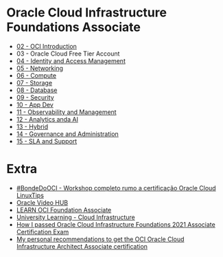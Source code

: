 # Oracle Cloud Infrastructure Foundations Associate

- [02 - OCI Introduction](02-OCI-Introduction.md)
- 03 - Oracle Cloud Free Tier Account
- [04 - Identity and Access Management](04-Identity-and-Access-Management.md)
- [05 - Networking]()
- [06 - Compute]()
- [07 - Storage]()
- [08 - Database]()
- [09 - Security]()
- [10 - App Dev]()
- [11 - Observability and Management]()
- [12 - Analytics anda AI]()
- [13 - Hybrid]()
- [14 - Governance and Administration]()
- [15 - SLA and Support]()

# Extra

- [#BondeDoOCI - Workshop completo rumo a certificação Oracle Cloud LinuxTips](https://www.youtube.com/watch?v=jWG3gVf2YWE)
- [Oracle Video HUB](https://videohub.oracle.com/playlist/dedicated/158145621/1_fyxf4g7g/1_670atn80)
- [LEARN OCI Foundation Associate](https://mylearn.oracle.com/learning-path/become-an-oci-foundation-associate/35644/98057)
- [University Learning - Cloud Infrastructure](https://education.oracle.com/pt_BR/learn/oracle-cloud-infrastructure/pPillar_640/)
- [How I passed Oracle Cloud Infrastructure Foundations 2021 Associate Certification Exam](https://shuvankar.com/how-i-passed-oracle-cloud-infrastructure-foundations-2021-associate-certification-exam/)
- [My personal recommendations to get the OCI Oracle Cloud Infrastructure Architect Associate certification](https://dev.to/aernesto24/my-experience-with-ocioracle-cloud-infrastructure-architect-associatecertification-4i42)
